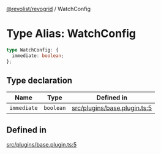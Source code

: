 [@revolist/revogrid](README.md) / WatchConfig

# Type Alias: WatchConfig

```ts
type WatchConfig: {
  immediate: boolean;
};
```

## Type declaration

| Name | Type | Defined in |
| ------ | ------ | ------ |
| `immediate` | `boolean` | [src/plugins/base.plugin.ts:5](https://github.com/revolist/revogrid/blob/6916c62aedeba77f36804fdc386f78e588e18412/src/plugins/base.plugin.ts#L5) |

## Defined in

[src/plugins/base.plugin.ts:5](https://github.com/revolist/revogrid/blob/6916c62aedeba77f36804fdc386f78e588e18412/src/plugins/base.plugin.ts#L5)
